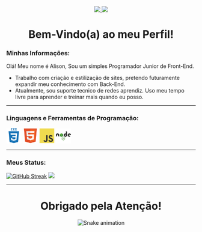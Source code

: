 
<div id="header" align="center">
 
</div>

<div id="badges" align="center">
 <a href="http://instagram.com/lightnesss2._">
  <img src="https://img.shields.io/badge/-Instagram-%23E4405F?style=for-the-badge&logo=instagram&logoColor=white">
 </a>
 <a href ="henriquealison134@gmail.com">
  <img src="https://img.shields.io/badge/-Gmail-%23333?style=for-the-badge&logo=gmail&logoColor=white">
 </a>
</div> 

<h1 align="center">
 Bem-Vindo(a) ao meu Perfil!
</h1> 



### Minhas Informações:
Olá! Meu nome é Alison, Sou um simples Programador Junior de Front-End.
- Trabalho com criação e estilização de sites, pretendo futuramente expandir meu conhecimento com Back-End.
- Atualmente, sou suporte tecnico de redes aprendiz. Uso meu tempo livre para aprender e treinar mais quando eu posso.

---

### Linguagens e Ferramentas de Programação:
<div>
  <img src="https://github.com/devicons/devicon/blob/master/icons/css3/css3-plain-wordmark.svg"  title="CSS3" alt="CSS" width="40" height="40"/>
  <img src="https://github.com/devicons/devicon/blob/master/icons/html5/html5-original.svg" title="HTML5" alt="HTML" width="40" height="40"/>
  <img src="https://github.com/devicons/devicon/blob/master/icons/javascript/javascript-original.svg" title="JavaScript" alt="JavaScript" width="40" height="40"/>
  <img src="https://github.com/devicons/devicon/blob/master/icons/nodejs/nodejs-original-wordmark.svg" title="NodeJS" alt="NodeJS" width="40" height="40"/>
</div> 

---

### Meus Status:

 <div>
   <a href="https://github.com/lightnesss2">
   <a href="https://git.io/streak-stats"><img src="https://streak-stats.demolab.com?user=lightnesss2&theme=midnight-purple&locale=pt_BR" alt="GitHub Streak" /></a>
   <img height="180em" src="https://github-readme-stats.vercel.app/api/top-langs/?username=lightnesss2&layout=compact&langs_count=6&theme=midnight-purple"/>
</div>

---
 
 <h1 align="center">
  Obrigado pela Atenção!
 </h1>
 
<div align="center"> 
 
  ![Snake animation](https://github.com/lightnesss2/lightnesss2/blob/output/github-contribution-grid-snake.svg)
 
</div>
